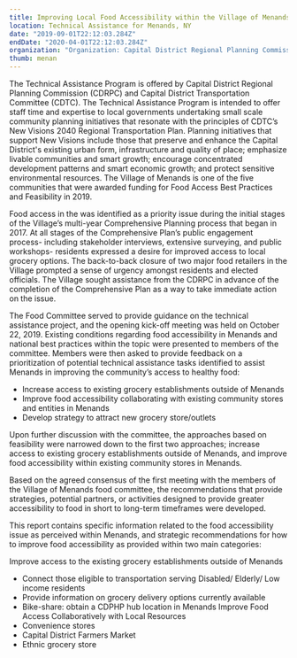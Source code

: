 ```yaml
---
title: Improving Local Food Accessibility within the Village of Menands
location: Technical Assistance for Menands, NY
date: "2019-09-01T22:12:03.284Z"
endDate: "2020-04-01T22:12:03.284Z"
organization: "Organization: Capital District Regional Planning Commission"
thumb: menan
---
```


The Technical Assistance Program is offered by Capital District Regional Planning Commission (CDRPC) and Capital District Transportation Committee (CDTC). The Technical Assistance Program is intended to offer staff time and expertise to local governments undertaking small scale community planning initiatives that resonate with the principles of CDTC’s New Visions 2040 Regional Transportation Plan. Planning initiatives that support New Visions include those that preserve and enhance the Capital District's existing urban form, infrastructure and quality of place; emphasize livable communities and smart growth; encourage concentrated development patterns and smart economic growth; and protect sensitive environmental resources. The Village of Menands is one of the five communities that were awarded funding for Food Access Best Practices and Feasibility in 2019. 

Food access in the was identified as a priority issue during the initial stages of the Village’s multi-year Comprehensive Planning process that began in 2017. At all stages of the Comprehensive Plan’s public engagement process- including stakeholder interviews, extensive surveying, and public workshops- residents expressed a desire for improved access to local grocery options. The back-to-back closure of two major food retailers in the Village prompted a sense of urgency amongst residents and elected officials. The Village sought assistance from the CDRPC in advance of the completion of the Comprehensive Plan as a way to take immediate action on the issue.

The Food Committee served to provide guidance on the technical assistance project, and the opening kick-off meeting was held on October 22, 2019. Existing conditions regarding food accessibility in Menands and national best practices within the topic were presented to members of the committee. Members were then asked to provide feedback on a prioritization of potential technical assistance tasks identified to assist Menands in improving the community’s access to healthy food:  
- Increase access to existing grocery establishments outside of Menands
- Improve food accessibility collaborating with existing community stores and entities in Menands
- Develop strategy to attract new grocery store/outlets

Upon further discussion with the committee, the approaches based on feasibility were narrowed down to the first two approaches; increase access to existing grocery establishments outside of Menands, and improve food accessibility within existing community stores in Menands. 

Based on the agreed consensus of the first meeting with the members of the Village of Menands food committee, the recommendations that provide strategies, potential partners, or activities designed to provide greater accessibility to food in short to long-term timeframes were developed. 

This report contains specific information related to the food accessibility issue as perceived within Menands, and strategic recommendations for how to improve food accessibility as provided within two main categories:

Improve access to the existing grocery establishments outside of Menands
- Connect those eligible to transportation serving Disabled/ Elderly/ Low income residents
- Provide information on grocery delivery options currently available
- Bike-share: obtain a CDPHP hub location in Menands
Improve Food Access Collaboratively with Local Resources
- Convenience stores
- Capital District Farmers Market
- Ethnic grocery store




